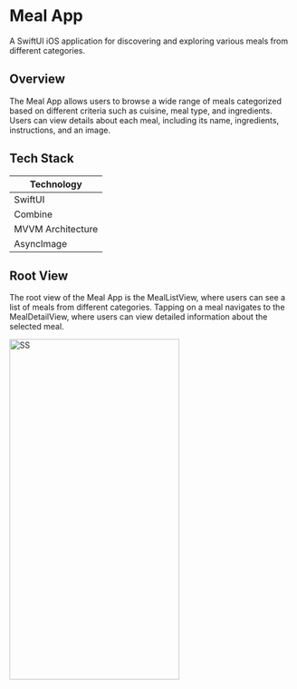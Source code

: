# Meal App

A SwiftUI iOS application for discovering and exploring various meals from different categories.

## Overview

The Meal App allows users to browse a wide range of meals categorized based on different criteria such as cuisine, meal type, and ingredients. Users can view details about each meal, including its name, ingredients, instructions, and an image.

## Tech Stack

| Technology       |
|------------------|
| SwiftUI          |
| Combine          |
| MVVM Architecture |
| AsyncImage       |


## Root View

The root view of the Meal App is the MealListView, where users can see a list of meals from different categories. Tapping on a meal navigates to the MealDetailView, where users can view detailed information about the selected meal.

<img src="https://github.com/user-attachments/assets/d55d7ee0-15c8-45fb-a964-613537cdbda8" alt="SS" width="300" height="600">
